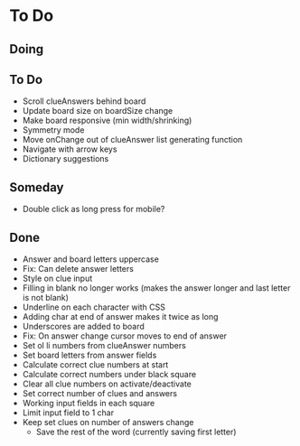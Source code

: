 # To Do


## Doing



## To Do

- Scroll clueAnswers behind board
- Update board size on boardSize change
- Make board responsive (min width/shrinking)
- Symmetry mode
- Move onChange out of clueAnswer list generating function
- Navigate with arrow keys
- Dictionary suggestions


## Someday

- Double click as long press for mobile?


## Done

- Answer and board letters uppercase
- Fix: Can delete answer letters
- Style on clue input
- Filling in blank no longer works (makes the answer longer and last letter is not blank)
- Underline on each character with CSS
- Adding char at end of answer makes it twice as long
- Underscores are added to board
- Fix: On answer change cursor moves to end of answer
- Set ol li numbers from clueAnswer numbers
- Set board letters from answer fields
- Calculate correct clue numbers at start
- Calculate correct numbers under black square
- Clear all clue numbers on activate/deactivate
- Set correct number of clues and answers
- Working input fields in each square
- Limit input field to 1 char
- Keep set clues on number of answers change
  - Save the rest of the word (currently saving first letter)